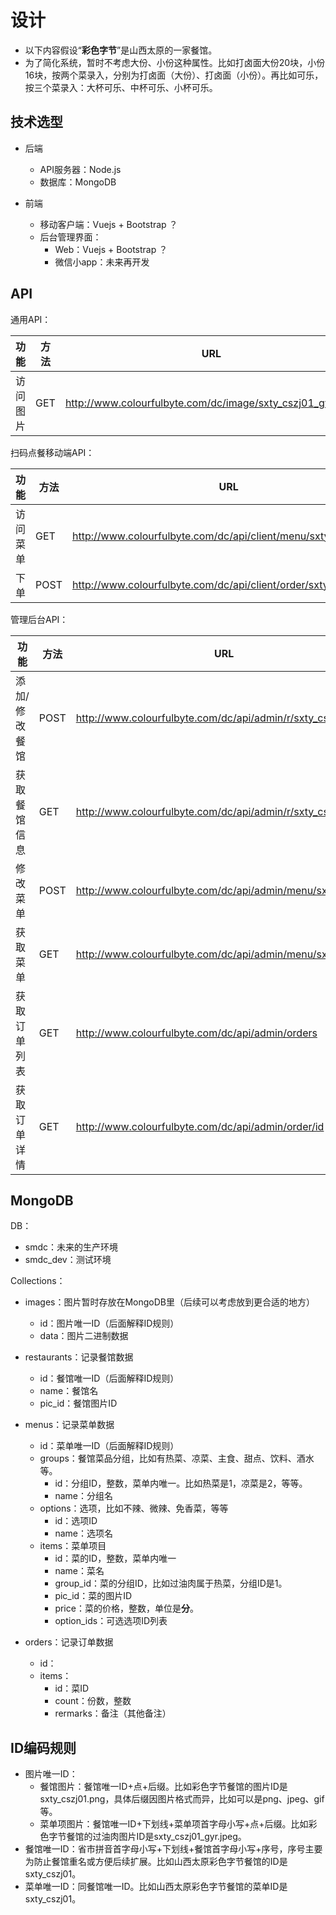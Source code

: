 # 设计

* 以下内容假设“**彩色字节**”是山西太原的一家餐馆。
* 为了简化系统，暂时不考虑大份、小份这种属性。比如打卤面大份20块，小份16块，按两个菜录入，分别为打卤面（大份）、打卤面（小份）。再比如可乐，按三个菜录入：大杯可乐、中杯可乐、小杯可乐。



## 技术选型

* 后端
  * API服务器：Node.js
  * 数据库：MongoDB

* 前端
  * 移动客户端：Vuejs + Bootstrap ？
  * 后台管理界面：
    * Web：Vuejs + Bootstrap ？
    * 微信小app：未来再开发



## API

通用API：

| 功能     | 方法 | URL                                                    |
| -------- | ---- | ------------------------------------------------------ |
| 访问图片 | GET  | http://www.colourfulbyte.com/dc/image/sxty_cszj01_gyr.jpeg       |



扫码点餐移动端API：

| 功能     | 方法 | URL                                                    |
| -------- | ---- | ------------------------------------------------------ |
| 访问菜单 | GET  | http://www.colourfulbyte.com/dc/api/client/menu/sxty_cszj01/t01  |
| 下单     | POST | http://www.colourfulbyte.com/dc/api/client/order/sxty_cszj01/t01 |



管理后台API：

| 功能          | 方法 | URL                                                        |
| ------------- | ---- | ---------------------------------------------------------- |
| 添加/修改餐馆 | POST | http://www.colourfulbyte.com/dc/api/admin/r/sxty_cszj01    |
| 获取餐馆信息  | GET  | http://www.colourfulbyte.com/dc/api/admin/r/sxty_cszj01    |
| 修改菜单      | POST | http://www.colourfulbyte.com/dc/api/admin/menu/sxty_cszj01 |
| 获取菜单      | GET  | http://www.colourfulbyte.com/dc/api/admin/menu/sxty_cszj01 |
|获取订单列表|GET|http://www.colourfulbyte.com/dc/api/admin/orders|
|获取订单详情|GET|http://www.colourfulbyte.com/dc/api/admin/order/id|



## MongoDB

DB：

* smdc：未来的生产环境
* smdc_dev：测试环境

Collections：

* images：图片暂时存放在MongoDB里（后续可以考虑放到更合适的地方）
  * id：图片唯一ID（后面解释ID规则）
  * data：图片二进制数据

* restaurants：记录餐馆数据
  * id：餐馆唯一ID（后面解释ID规则）
  * name：餐馆名
  * pic_id：餐馆图片ID

* menus：记录菜单数据
  * id：菜单唯一ID（后面解释ID规则）
  * groups：餐馆菜品分组，比如有热菜、凉菜、主食、甜点、饮料、酒水等。
    * id：分组ID，整数，菜单内唯一。比如热菜是1，凉菜是2，等等。
    * name：分组名
  * options：选项，比如不辣、微辣、免香菜，等等
    * id：选项ID
    * name：选项名
  * items：菜单项目
    * id：菜的ID，整数，菜单内唯一
    * name：菜名
    * group_id：菜的分组ID，比如过油肉属于热菜，分组ID是1。
    * pic_id：菜的图片ID
    * price：菜的价格，整数，单位是**分**。
    * option_ids：可选选项ID列表
* orders：记录订单数据
  * id：
  * items：
    * id：菜ID
    * count：份数，整数
    * rermarks：备注（其他备注）



##  ID编码规则

* 图片唯一ID：
  * 餐馆图片：餐馆唯一ID+点+后缀。比如彩色字节餐馆的图片ID是sxty_cszj01.png，具体后缀因图片格式而异，比如可以是png、jpeg、gif等。
  * 菜单项图片：餐馆唯一ID+下划线+菜单项首字母小写+点+后缀。比如彩色字节餐馆的过油肉图片ID是sxty_cszj01_gyr.jpeg。
* 餐馆唯一ID：省市拼音首字母小写+下划线+餐馆首字母小写+序号，序号主要为防止餐馆重名或方便后续扩展。比如山西太原彩色字节餐馆的ID是sxty_cszj01。
* 菜单唯一ID：同餐馆唯一ID。比如山西太原彩色字节餐馆的菜单ID是sxty_cszj01。